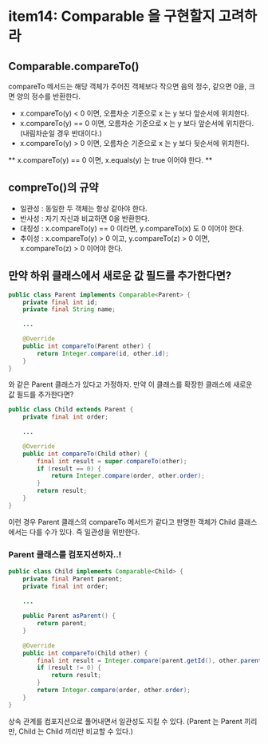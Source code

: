 # item14: Comparable 을 구현할지 고려하라

## Comparable.compareTo()
compareTo 메서드는 해당 객체가 주어진 객체보다 작으면 음의 정수, 같으면 0을, 크면 양의 정수를 반환한다.

* x.compareTo(y) < 0 이면, 오름차순 기준으로 x 는 y 보다 앞순서에 위치한다.
* x.compareTo(y) == 0 이면, 오름차순 기준으로 x 는 y 보다 앞순서에 위치한다. (내림차순일 경우 반대이다.)
* x.compareTo(y) > 0 이면, 오름차순 기준으로 x 는 y 보다 뒷순서에 위치한다.

** x.compareTo(y) == 0 이면, x.equals(y) 는 true 이어야 한다. **

## compreTo()의 규약
* 일관성 : 동일한 두 객체는 항상 같아야 한다.
* 반사성 : 자기 자신과 비교하면 0을 반환한다.
* 대칭성 : x.compareTo(y) == 0 이라면, y.compareTo(x) 도 0 이어야 한다.
* 추이성 : x.compareTo(y) > 0 이고, y.compareTo(z) > 0 이면, x.compareTo(z) > 0 이어야 한다.

## 만약 하위 클래스에서 새로운 값 필드를 추가한다면?
```java
public class Parent implements Comparable<Parent> {
    private final int id;
    private final String name;
    
    ...

    @Override
    public int compareTo(Parent other) {
        return Integer.compare(id, other.id);
    }
}
```
와 같은 Parent 클래스가 있다고 가정하자. 만약 이 클래스를 확장한 클래스에 새로운 값 필드를 추가한다면?

```java
public class Child extends Parent {
    private final int order;
    
    ...

    @Override
    public int compareTo(Child other) {
        final int result = super.compareTo(other);
        if (result == 0) {
            return Integer.compare(order, other.order);
        }
        return result;
    }
}
```
이런 경우 Parent 클래스의 compareTo 메서드가 같다고 판명한 객체가 Child 클래스에서는 다를 수가 있다. 즉 일관성을 위반한다.

### Parent 클래스를 컴포지션하자..!

```java
public class Child implements Comparable<Child> {
    private final Parent parent;
    private final int order;
    
    ...
    
    public Parent asParent() {
        return parent;
    }
    
    @Override
    public int compareTo(Child other) {
        final int result = Integer.compare(parent.getId(), other.parent.getId());
        if (result != 0) {
            return result;
        }
        return Integer.compare(order, other.order);
    }
}
```
상속 관계를 컴포지션으로 풀어내면서 일관성도 지킬 수 있다.
(Parent 는 Parent 끼리만, Child 는 Child 끼리만 비교할 수 있다.)